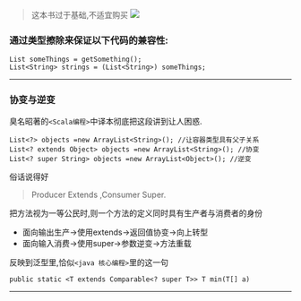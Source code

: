 >这本书过于基础,不适宜购买
![](http://7xqjx7.com1.z0.glb.clouddn.com/image/tiger.jpeg?imageView2/2/h/200)
### 通过类型擦除来保证以下代码的兼容性: 

```
List someThings = getSomething();
List<String> strings = (List<String>) someThings;
``` 
-- - -- 

### 协变与逆变 

臭名昭著的`<Scala编程>`中译本彻底把这段讲到让人困惑. 

```
List<?> objects =new ArrayList<String>(); //让容器类型具有父子关系
List<? extends Object> objects =new ArrayList<String>(); //协变
List<? super String> objects =new ArrayList<Object>(); //逆变
```
俗话说得好 

> Producer Extends ,Consumer Super.

把方法视为一等公民时,则一个方法的定义同时具有生产者与消费者的身份 

- 面向输出生产->使用extends->返回值协变->向上转型
- 面向输入消费->使用super->参数逆变->方法重载

反映到泛型里,恰似`<java 核心编程>`里的这一句 

```
public static <T extends Comparable<? super T>> T min(T[] a)
``` 
-- - -- 


